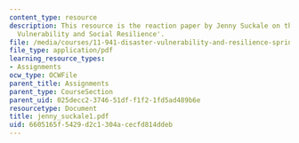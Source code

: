 ```yaml
---
content_type: resource
description: This resource is the reaction paper by Jenny Suckale on the topic 'Disaster
  Vulnerability and Social Resilience'.
file: /media/courses/11-941-disaster-vulnerability-and-resilience-spring-2005/6605165f5429d2c1304acecfd814ddeb_jenny_suckale1.pdf
file_type: application/pdf
learning_resource_types:
- Assignments
ocw_type: OCWFile
parent_title: Assignments
parent_type: CourseSection
parent_uid: 025decc2-3746-51df-f1f2-1fd5ad489b6e
resourcetype: Document
title: jenny_suckale1.pdf
uid: 6605165f-5429-d2c1-304a-cecfd814ddeb
---
```

